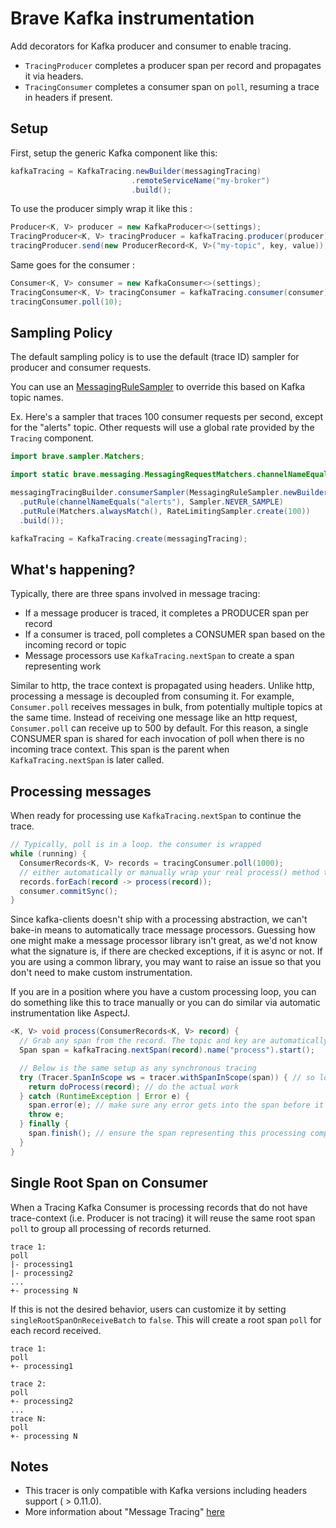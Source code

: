 # Brave Kafka instrumentation

Add decorators for Kafka producer and consumer to enable tracing.
* `TracingProducer` completes a producer span per record and propagates it via headers.
* `TracingConsumer` completes a consumer span on `poll`, resuming a trace in headers if present.

## Setup
First, setup the generic Kafka component like this:
```java
kafkaTracing = KafkaTracing.newBuilder(messagingTracing)
                           .remoteServiceName("my-broker")
                           .build();
```

To use the producer simply wrap it like this :
```java
Producer<K, V> producer = new KafkaProducer<>(settings);
TracingProducer<K, V> tracingProducer = kafkaTracing.producer(producer);
tracingProducer.send(new ProducerRecord<K, V>("my-topic", key, value));
```

Same goes for the consumer :
```java
Consumer<K, V> consumer = new KafkaConsumer<>(settings);
TracingConsumer<K, V> tracingConsumer = kafkaTracing.consumer(consumer);
tracingConsumer.poll(10);
```

## Sampling Policy
The default sampling policy is to use the default (trace ID) sampler for
producer and consumer requests.

You can use an [MessagingRuleSampler](../messaging/README.md) to override this
based on Kafka topic names.

Ex. Here's a sampler that traces 100 consumer requests per second, except for
the "alerts" topic. Other requests will use a global rate provided by the
`Tracing` component.

```java
import brave.sampler.Matchers;

import static brave.messaging.MessagingRequestMatchers.channelNameEquals;

messagingTracingBuilder.consumerSampler(MessagingRuleSampler.newBuilder()
  .putRule(channelNameEquals("alerts"), Sampler.NEVER_SAMPLE)
  .putRule(Matchers.alwaysMatch(), RateLimitingSampler.create(100))
  .build());

kafkaTracing = KafkaTracing.create(messagingTracing);
```

## What's happening?
Typically, there are three spans involved in message tracing:
* If a message producer is traced, it completes a PRODUCER span per record
* If a consumer is traced, poll completes a CONSUMER span based on the incoming record or topic
* Message processors use `KafkaTracing.nextSpan` to create a span representing work

Similar to http, the trace context is propagated using headers. Unlike http, processing a message is
decoupled from consuming it. For example, `Consumer.poll` receives messages in bulk, from
potentially multiple topics at the same time. Instead of receiving one message like an http request,
`Consumer.poll` can receive up to 500 by default. For this reason, a single CONSUMER span is shared
for each invocation of poll when there is no incoming trace context. This span is the parent when
`KafkaTracing.nextSpan` is later called.

## Processing messages

When ready for processing use `KafkaTracing.nextSpan` to continue the trace.

```java
// Typically, poll is in a loop. the consumer is wrapped
while (running) {
  ConsumerRecords<K, V> records = tracingConsumer.poll(1000);
  // either automatically or manually wrap your real process() method to use kafkaTracing.nextSpan()
  records.forEach(record -> process(record));
  consumer.commitSync();
}
```

Since kafka-clients doesn't ship with a processing abstraction, we can't bake-in means to
automatically trace message processors. Guessing how one might make a message processor library
isn't great, as we'd not know what the signature is, if there are checked exceptions, if it is async
or not. If you are using a common library, you may want to raise an issue so that you don't need to
make custom instrumentation.

If you are in a position where you have a custom processing loop, you can do something like this
to trace manually or you can do similar via automatic instrumentation like AspectJ.
```java
<K, V> void process(ConsumerRecords<K, V> record) {
  // Grab any span from the record. The topic and key are automatically tagged
  Span span = kafkaTracing.nextSpan(record).name("process").start();

  // Below is the same setup as any synchronous tracing
  try (Tracer.SpanInScope ws = tracer.withSpanInScope(span)) { // so logging can see trace ID
    return doProcess(record); // do the actual work
  } catch (RuntimeException | Error e) {
    span.error(e); // make sure any error gets into the span before it is finished
    throw e;
  } finally {
    span.finish(); // ensure the span representing this processing completes.
  }
}
```

## Single Root Span on Consumer

When a Tracing Kafka Consumer is processing records that do not have trace-context (i.e. Producer is not tracing)
it will reuse the same root span `poll` to group all processing of records returned.

```
trace 1:
poll
|- processing1
|- processing2
...
+- processing N
```

If this is not the desired behavior, users can customize it by setting `singleRootSpanOnReceiveBatch` to `false`.
This will create a root span `poll` for each record received.

```
trace 1:
poll
+- processing1

trace 2:
poll
+- processing2
...
trace N:
poll
+- processing N
```

## Notes
* This tracer is only compatible with Kafka versions including headers support ( > 0.11.0).
* More information about "Message Tracing" [here](https://github.com/openzipkin/openzipkin.github.io/wiki/Messaging-instrumentation-abstraction)
